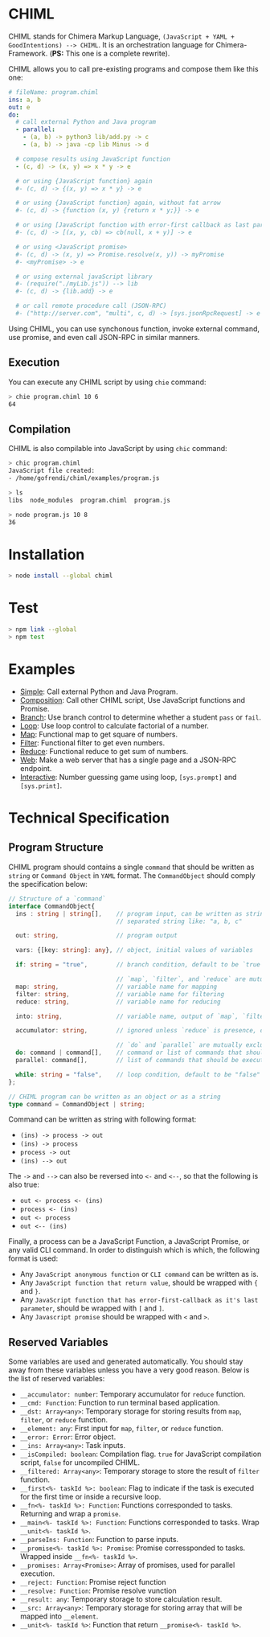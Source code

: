 # CHIML

CHIML stands for Chimera Markup Language, `(JavaScript + YAML + GoodIntentions) --> CHIML`. It is an orchestration language for Chimera-Framework. (__PS:__ This one is a complete rewrite).

CHIML allows you to call pre-existing programs and compose them like this one:

```yaml
# fileName: program.chiml
ins: a, b
out: e
do:
  # call external Python and Java program
  - parallel:
    - (a, b) -> python3 lib/add.py -> c
    - (a, b) -> java -cp lib Minus -> d

  # compose results using JavaScript function
  - (c, d) -> (x, y) => x * y -> e

  # or using {JavaScript function} again
  #- (c, d) -> {(x, y) => x * y} -> e

  # or using {JavaScript function} again, without fat arrow
  #- (c, d) -> {function (x, y) {return x * y;}} -> e

  # or using [JavaScript function with error-first callback as last parameter]
  #- (c, d) -> [(x, y, cb) => cb(null, x + y)] -> e

  # or using <JavaScript promise>
  #- (c, d) -> (x, y) => Promise.resolve(x, y)) -> myPromise
  #- <myPromise> -> e

  # or using external javaScript library
  #- (require("./myLib.js")) --> lib
  #- (c, d) -> {lib.add} -> e

  # or call remote procedure call (JSON-RPC)
  #- ("http://server.com", "multi", c, d) -> [sys.jsonRpcRequest] -> e
```

Using CHIML, you can use synchonous function, invoke external command, use promise, and even call JSON-RPC in similar manners.

## Execution

You can execute any CHIML script by using `chie` command:

```bash
> chie program.chiml 10 6
64
```

## Compilation

CHIML is also compilable into JavaScript by using `chic` command:

```bash
> chic program.chiml
JavaScript file created:
- /home/gofrendi/chiml/examples/program.js

> ls
libs  node_modules  program.chiml  program.js

> node program.js 10 8
36
```

# Installation

```bash
> node install --global chiml
```

# Test

```bash
> npm link --global
> npm test
```

# Examples

* [Simple](./examples/simple): Call external Python and Java Program.
* [Composition](./examples/composition): Call other CHIML script, Use JavaScript functions and Promise.
* [Branch](./examples/branch): Use branch control to determine whether a student `pass` or `fail`.
* [Loop](./examples/loop): Use loop control to calculate factorial of a number.
* [Map](./examples/map): Functional map to get square of numbers.
* [Filter](./examples/filter): Functional filter to get even numbers.
* [Reduce](./examples/reduce): Functional reduce to get sum of numbers.
* [Web](./examples/web): Make a web server that has a single page and a JSON-RPC endpoint.
* [Interactive](./examples/interactive): Number guessing game using loop, `[sys.prompt]` and `[sys.print]`.

# Technical Specification

## Program Structure

CHIML program should contains a single `command` that should be written as `string` or `Command Object` in `YAML` format. The `CommandObject` should comply the specification below:

```typescript
// Structure of a `command`
interface CommandObject{
  ins : string | string[],    // program input, can be written as string array or comma
                              // separated string like: "a, b, c"

  out: string,                // program output

  vars: {[key: string]: any}, // object, initial values of variables

  if: string = "true",        // branch condition, default to be `true`

                              // `map`, `filter`, and `reduce` are mutually exclussive
  map: string,                // variable name for mapping
  filter: string,             // variable name for filtering
  reduce: string,             // variable name for reducing

  into: string,               // variable name, output of `map`, `filter`, or `reduce`

  accumulator: string,        // ignored unless `reduce` is presence, default to be `0`

                              // `do` and `parallel` are mutually exclusive
  do: command | command[],    // command or list of commands that should be executed in serries
  parallel: command[],        // list of commands that should be executed in parallel

  while: string = "false",    // loop condition, default to be "false"
};

// CHIML program can be written as an object or as a string
type command = CommandObject | string; 
```

Command can be written as string with following format:

* `(ins) -> process -> out`
* `(ins) -> process`
* `process -> out`
* `(ins) --> out`

The `->` and `-->` can also be reversed into `<-` and `<--`, so that the following is also true:

* `out <- process <- (ins)`
* `process <- (ins)`
* `out <- process`
* `out <-- (ins)`

Finally, a process can be a JavaScript Function, a JavaScript Promise, or any valid CLI command. In order to distinguish which is which, the following format is used:

* Any `JavaScript anonymous function` or `CLI command` can be written as is.
* Any `JavaScript function that return value`, should be wrapped with `{` and `}`.
* Any `JavaScript function that has error-first-callback as it's last parameter`, should be wrapped with `[` and `]`.
* Any `Javascript promise` should be wrapped with `<` and `>`.

## Reserved Variables

Some variables are used and generated automatically. You should stay away from these variables unless you have a very good reason. Below is the list of reserved variables:

* `__accumulator: number`: Temporary accumulator for `reduce` function.
* `__cmd: Function`: Function to run terminal based application.
* `__dst: Array<any>`: Temporary storage for storing results from `map`, `filter`, or `reduce` function.
* `__element: any`: First input for `map`, `filter`, or `reduce` function.
* `__error: Error`: Error object.
* `__ins: Array<any>`: Task inputs.
* `__isCompiled: boolean`: Compilation flag. `true` for JavaScript compilation script, `false` for uncompiled CHIML.
* `__filtered: Array<any>`: Temporary storage to store the result of `filter` function.
* `__first<%- taskId %>: boolean`: Flag to indicate if the task is executed for the first time or inside a recursive loop.
* `__fn<%- taskId %>: Function`: Functions corresponded to tasks. Returning and wrap a `promise`.
* `__main<%- taskId %>: Function`: Functions corresponded to tasks. Wrap `__unit<%- taskId %>`.
* `__parseIns: Function`: Function to parse inputs.
* `__promise<%- taskId %>: Promise`: Promise corressponded to tasks. Wrapped inside `__fn<%- taskId %>`.
* `__promises: Array<Promise>`: Array of promises, used for parallel execution.
* `__reject: Function`: Promise reject function
* `__resolve: Function`: Promise resolve vunction
* `__result: any`: Temporary storage to store calculation result.
* `__src: Array<any>`: Temporary storage for storing array that will be mapped into `__element`.
* `__unit<%- taskId %>`: Function that return `__promise<%- taskId %>`.
